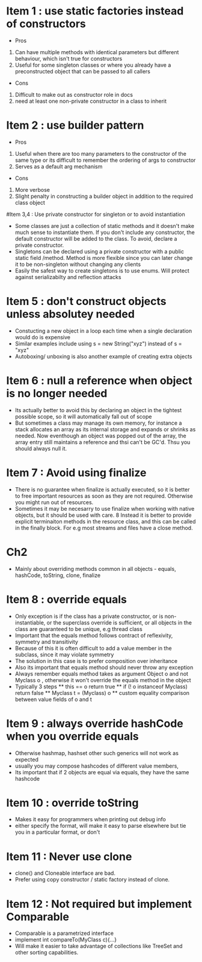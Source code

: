 # Item 1 : use static factories instead of constructors
* Pros
 1. Can have multiple methods with identical parameters but different behaviour, which isn't true for constructors
 2. Useful for some singleton classes or where you already have a preconstructed object that can be passed to all callers

* Cons
 1. Difficult to make out as constructor role in docs
 2. need at least one non-private constructor in a class to inherit
 
 
# Item 2 : use builder pattern
* Pros 
 1. Useful when there are too many parameters to the constructor of the same type or its difficult to remember the ordering of args to constructor
 2. Serves as a default arg mechanism
 
* Cons
 1. More verbose
 2. Slight penalty in constructing a builder object in addition to the required class object

#Item 3,4 : Use private constructor for singleton or to avoid instantiation
* Some classes are just a collection of static methods and it doesn't make much sense to instantiate them. If you don't include any constructor, the default constructor will be added to the class. To avoid, declare a private constructor.
* Singletons can be declared using a private constructor with a public static field /method. Method is more flexible since you can later change it to be non-singleton without changing any clients
* Easily the safest way to create singletons is to use enums. Will protect against serializabilty and reflection attacks

# Item 5 : don't construct objects unless absolutey needed
* Constucting a new object in a loop each time when a single declaration would do is expensive
* Similar examples include using  s = new String("xyz") instead of s = "xyz"
* Autoboxing/ unboxing is also another example of creating extra objects

# Item 6 : null a reference when object is no longer needed
* Its actually better to avoid this by declaring an object in the tightest possible scope, so it will automatically fall out of scope
* But sometimes a class may manage its own memory, for instance a stack allocates an array as its internal storage and expands or shrinks as needed. Now eventhough an object was popped out of the array, the array entry still maintains a reference and thsi can't be GC'd. Thsu you should always null it. 

# Item 7 : Avoid using finalize
* There is no guarantee when finalize is actually executed, so it is better to free important resources as soon as they are not required. Otherwise you might run out of resources. 
* Sometimes it may be necesarry to use finalize when working with native objects, but it should be used with care.
8 Instead it is better to provide explicit terminaiton methods in the resource class, and this can be called in the finally block. For e.g most streams and files have a close method.

# Ch2
* Mainly about overriding methods common in all objects - equals, hashCode, toString, clone, finalize

# Item 8 : override equals
* Only exception is if the class has a private constructor, or is non-instantiable, or the superclass override is sufficient, or all objects in the class are guaranteed to be unique, e.g thread class
* Important that the equals method follows contract of reflexivity, symmetry and transitivity
* Because of this it is often difficult to add a value member in the subclass, since it may violate symmetry
* The solution in this case is to prefer composition over inheritance
* Also its important that equals method should never throw any exception
* Always remember equals method takes as argument Object o and not Myclass o , otherwise it won't override the equals method in the object
* Typically 3 steps
** this == o return true
** if (! o instanceof Myclass) return false
** Myclass t = (Myclass) o
** custom equality comparison between value fields of o and t

# Item 9 : always override hashCode when you override equals
* Otherwise hashmap, hashset other such generics will not work as expected
* usually you may compose hashcodes of different value members, 
* Its important that if 2 objects are equal via equals, they have the same hashcode

# Item 10 : override toString
* Makes it easy for programmers when printing out debug info
* either specify the format, will make it easy to parse elsewhere but tie you in a particular format, or don't

# Item 11 : Never use clone
* clone() and Cloneable interface are bad.
* Prefer using copy constructor / static factory instead of clone.

# Item 12 : Not required but implement Comparable
* Comparable is a parametrized interface
* implement int compareTo(MyClass c){...}
* Will make it easier to take advantage of collections like TreeSet and other sorting capabilities.

